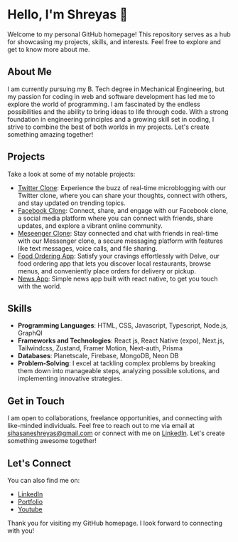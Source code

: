 <!--
**Shreyas-29/Shreyas-29** is a ✨ _special_ ✨ repository because its `README.md` (this file) appears on your GitHub profile.

Here are some ideas to get you started:

- 🔭 I’m currently working on ...
- 🌱 I’m currently learning ...
- 👯 I’m looking to collaborate on ...
- 🤔 I’m looking for help with ...
- 💬 Ask me about ...
- 📫 How to reach me: ...
- 😄 Pronouns: ...
- ⚡ Fun fact: ...
-->

# Hello, I'm Shreyas 👋

Welcome to my personal GitHub homepage! This repository serves as a hub for showcasing my projects, skills, and interests. Feel free to explore and get to know more about me.

## About Me

I am currently pursuing my B. Tech degree in Mechanical Engineering, but my passion for coding in web and software development has led me to explore the world of programming. I am fascinated by the endless possibilities and the ability to bring ideas to life through code. With a strong foundation in engineering principles and a growing skill set in coding, I strive to combine the best of both worlds in my projects. Let's create something amazing together!

## Projects

Take a look at some of my notable projects:

- [Twitter Clone](https://twitter-shreyas.vercel.app): Experience the buzz of real-time microblogging with our Twitter clone, where you can share your thoughts, connect with others, and stay updated on trending topics.
- [Facebook Clone](https://facebook-clone-shreyas.vercel.app): Connect, share, and engage with our Facebook clone, a social media platform where you can connect with friends, share updates, and explore a vibrant online community.
- [Meseenger Clone](https://messenger-shreyas.vercel.app): Stay connected and chat with friends in real-time with our Messenger clone, a secure messaging platform with features like text messages, voice calls, and file sharing.
- [Food Ordering App](https://delve-restaurant.vercel.app): Satisfy your cravings effortlessly with Delve, our food ordering app that lets you discover local restaurants, browse menus, and conveniently place orders for delivery or pickup.
- [News App](https://expo.dev//accounts/shreyas29/projects/scoop/builds/e455d2af-6fbe-4158-8c61-196907aac952): Simple news app built with react native, to get you touch with the world.

## Skills

- **Programming Languages**: HTML, CSS, Javascript, Typescript, Node.js, GraphQl
- **Frameworks and Technologies**: React js, React Native (expo), Next.js, Tailwindcss, Zustand, Framer Motion, Next-auth, Prisma
- **Databases**: Planetscale, Firebase, MongoDB, Neon DB
- **Problem-Solving**: I excel at tackling complex problems by breaking them down into manageable steps, analyzing possible solutions, and implementing innovative strategies.

## Get in Touch

I am open to collaborations, freelance opportunities, and connecting with like-minded individuals. Feel free to reach out to me via email at sihasaneshreyas@gmail.com or connect with me on [LinkedIn](https://www.linkedin.com/in/shreyas-sihasane-441b95238). Let's create something awesome together!

## Let's Connect

You can also find me on:

- [LinkedIn](https://www.linkedin.com/in/shreyas-sihasane-441b95238)
- [Portfolio](https://portfolio-shreyas.vercel.app)
- [Youtube](https://youtube.com/@webtech29?si=owFYFztQEc7fIfLG)

Thank you for visiting my GitHub homepage. I look forward to connecting with you!

